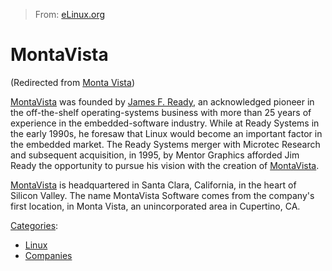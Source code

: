> From: [eLinux.org](http://eLinux.org/Monta_Vista "http://eLinux.org/Monta_Vista")


# MontaVista


(Redirected from [Monta
Vista](http://eLinux.org/index.php?title=Monta_Vista&redirect=no "Monta Vista"))


[MontaVista](http://www.mvista.com) was founded by [James F.
Ready](http://en.wikipedia.org/wiki/James_Ready), an acknowledged
pioneer in the off-the-shelf operating-systems business with more than
25 years of experience in the embedded-software industry. While at Ready
Systems in the early 1990s, he foresaw that Linux would become an
important factor in the embedded market. The Ready Systems merger with
Microtec Research and subsequent acquisition, in 1995, by Mentor
Graphics afforded Jim Ready the opportunity to pursue his vision with
the creation of [MontaVista](http://www.mvista.com).

[MontaVista](http://www.mvista.com) is headquartered in Santa Clara,
California, in the heart of Silicon Valley. The name MontaVista Software
comes from the company's first location, in Monta Vista, an
unincorporated area in Cupertino, CA.


[Categories](http://eLinux.org/Special:Categories "Special:Categories"):

-   [Linux](http://eLinux.org/Category:Linux "Category:Linux")
-   [Companies](http://eLinux.org/Category:Companies "Category:Companies")

